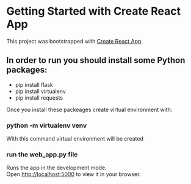 # Getting Started with Create React App

This project was bootstrapped with [Create React App](https://github.com/facebook/create-react-app).

## In order to run you should install some Python packages:
- pip install flask
- pip install virtualenv
- pip install requests

Once you install these packeages create virtual environment with:

### python -m virtualenv venv
With this command virtual environment will be created



### run the web_app.py file
Runs the app in the development mode.\
Open [http://localhost:5000](http://localhost:5000) to view it in your browser.
